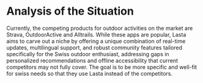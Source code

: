 # Analysis of the Situation


Currently, the competing products for outdoor activities on the market are Strava, OutdoorActive and Alltrails. While these apps are popular, Lasta aims to carve out a niche by offering a unique combination of real-time updates, multilingual support, and robust community features tailored specifically for the Swiss outdoor enthusiast, addressing gaps in personalized recommendations and offline accessibility that current competitors may not fully cover. The goal is to be more specific and well-fit for swiss needs so that they use Lasta instead of the competitors.
